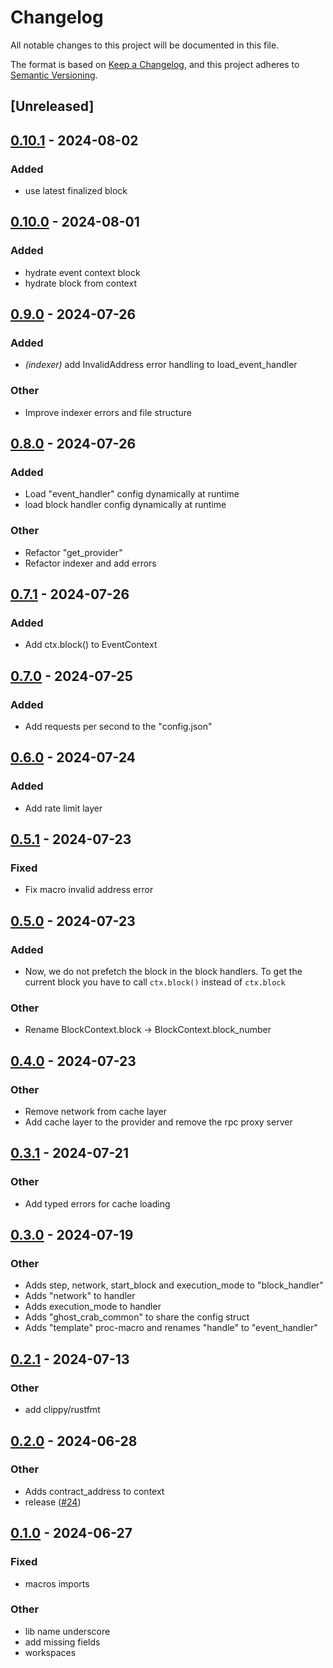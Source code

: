 # Changelog
All notable changes to this project will be documented in this file.

The format is based on [Keep a Changelog](https://keepachangelog.com/en/1.0.0/),
and this project adheres to [Semantic Versioning](https://semver.org/spec/v2.0.0.html).

## [Unreleased]

## [0.10.1](https://github.com/stakelens/ghost-crab/compare/ghost-crab-v0.10.0...ghost-crab-v0.10.1) - 2024-08-02

### Added
- use latest finalized block

## [0.10.0](https://github.com/stakelens/ghost-crab/compare/ghost-crab-v0.9.0...ghost-crab-v0.10.0) - 2024-08-01

### Added
- hydrate event context block
- hydrate block from context

## [0.9.0](https://github.com/stakelens/ghost-crab/compare/ghost-crab-v0.8.0...ghost-crab-v0.9.0) - 2024-07-26

### Added
- *(indexer)* add InvalidAddress error handling to load_event_handler

### Other
- Improve indexer errors and file structure

## [0.8.0](https://github.com/stakelens/ghost-crab/compare/ghost-crab-v0.7.1...ghost-crab-v0.8.0) - 2024-07-26

### Added
- Load "event_handler" config dynamically at runtime
- load block handler config dynamically at runtime

### Other
- Refactor "get_provider"
- Refactor indexer and add errors

## [0.7.1](https://github.com/stakelens/ghost-crab/compare/ghost-crab-v0.7.0...ghost-crab-v0.7.1) - 2024-07-26

### Added
- Add ctx.block() to EventContext

## [0.7.0](https://github.com/stakelens/ghost-crab/compare/ghost-crab-v0.6.0...ghost-crab-v0.7.0) - 2024-07-25

### Added
- Add requests per second to the "config.json"

## [0.6.0](https://github.com/stakelens/ghost-crab/compare/ghost-crab-v0.5.1...ghost-crab-v0.6.0) - 2024-07-24

### Added
- Add rate limit layer

## [0.5.1](https://github.com/stakelens/ghost-crab/compare/ghost-crab-v0.5.0...ghost-crab-v0.5.1) - 2024-07-23

### Fixed
- Fix macro invalid address error

## [0.5.0](https://github.com/stakelens/ghost-crab/compare/ghost-crab-v0.4.0...ghost-crab-v0.5.0) - 2024-07-23

### Added
- Now, we do not prefetch the block in the block handlers. To get the current block you have to call `ctx.block()` instead of `ctx.block`

### Other
- Rename BlockContext.block -> BlockContext.block_number

## [0.4.0](https://github.com/stakelens/ghost-crab/compare/ghost-crab-v0.3.1...ghost-crab-v0.4.0) - 2024-07-23

### Other
- Remove network from cache layer
- Add cache layer to the provider and remove the rpc proxy server

## [0.3.1](https://github.com/stakelens/ghost-crab/compare/ghost-crab-v0.3.0...ghost-crab-v0.3.1) - 2024-07-21

### Other
- Add typed errors for cache loading

## [0.3.0](https://github.com/stakelens/ghost-crab/compare/ghost-crab-v0.2.1...ghost-crab-v0.3.0) - 2024-07-19

### Other
- Adds step, network, start_block and execution_mode to "block_handler"
- Adds "network" to handler
- Adds execution_mode to handler
- Adds "ghost_crab_common" to share the config struct
- Adds "template" proc-macro and renames "handle" to "event_handler"

## [0.2.1](https://github.com/stakelens/ghost-crab/compare/ghost-crab-v0.2.0...ghost-crab-v0.2.1) - 2024-07-13

### Other
- add clippy/rustfmt

## [0.2.0](https://github.com/vistastaking/ghost-crab/compare/ghost-crab-v0.1.0...ghost-crab-v0.2.0) - 2024-06-28

### Other
- Adds contract_address to context
- release ([#24](https://github.com/vistastaking/ghost-crab/pull/24))

## [0.1.0](https://github.com/vistastaking/ghost-crab/releases/tag/ghost-crab-v0.1.0) - 2024-06-27

### Fixed
- macros imports

### Other
- lib name underscore
- add missing fields
- workspaces
